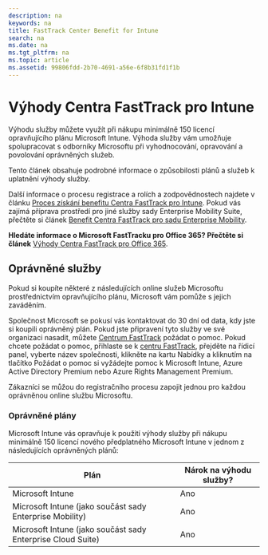 ```yaml
---
description: na
keywords: na
title: FastTrack Center Benefit for Intune
search: na
ms.date: na
ms.tgt_pltfrm: na
ms.topic: article
ms.assetid: 99806fdd-2b70-4691-a56e-6f8b31fd1f1b
---
```

# V&#253;hody Centra FastTrack pro Intune
Výhodu služby můžete využít při nákupu minimálně 150 licencí opravňujícího plánu Microsoft Intune. Výhoda služby vám umožňuje spolupracovat s odborníky Microsoftu při vyhodnocování, opravování a povolování oprávněných služeb.

Tento článek obsahuje podrobné informace o způsobilosti plánů a služeb k uplatnění výhody služby.

Další informace o procesu registrace a rolích a zodpovědnostech najdete v článku [Proces získání benefitu Centra FastTrack pro Intune](../Topic/FastTrack_Center_Benefit_Process_for_Intune.md). Pokud vás zajímá příprava prostředí pro jiné služby sady Enterprise Mobility Suite, přečtěte si článek [Benefit Centra FastTrack pro sadu Enterprise Mobility](../Topic/FastTrack_Center_Benefit_for_Enterprise_Mobility_Suite.md).

**Hledáte informace o Microsoft FastTracku pro Office 365? Přečtěte si článek**  [Výhody Centra FastTrack pro Office 365](https://technet.microsoft.com/library/office-365-onboarding-benefit.aspx).

## Oprávněné služby
Pokud si koupíte některé z následujících online služeb Microsoftu prostřednictvím opravňujícího plánu, Microsoft vám pomůže s jejich zaváděním.

Společnost Microsoft se pokusí vás kontaktovat do 30 dní od data, kdy jste si koupili oprávněný plán. Pokud jste připravení tyto služby ve své organizaci nasadit, můžete [Centrum FastTrack](http://fasttrack.microsoft.com/) požádat o pomoc. Pokud chcete požádat o pomoc, přihlaste se k [centru FastTrack](http://fasttrack.microsoft.com/), přejděte na řídicí panel, vyberte název společnosti, klikněte na kartu Nabídky a kliknutím na tlačítko Požádat o pomoc si vyžádejte pomoc k Microsoft Intune, Azure Active Directory Premium nebo Azure Rights Management Premium.

Zákazníci se můžou do registračního  procesu zapojit jednou pro každou oprávněnou online službu Microsoftu.

### Oprávněné plány
Microsoft Intune vás opravňuje k použití výhody služby při nákupu minimálně 150 licencí nového předplatného Microsoft Intune v jednom z následujících oprávněných plánů:

|Plán|Nárok na výhodu služby?|
|--------|---------------------------|
|Microsoft Intune|Ano|
|Microsoft Intune (jako součást sady Enterprise Mobility)|Ano|
|Microsoft Intune (jako součást sady Enterprise Cloud Suite)|Ano|

